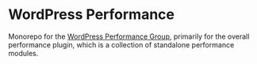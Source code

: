 # WordPress Performance

Monorepo for the [WordPress Performance Group](https://make.wordpress.org/core/tag/performance/), primarily for the overall performance plugin, which is a collection of standalone performance modules.
